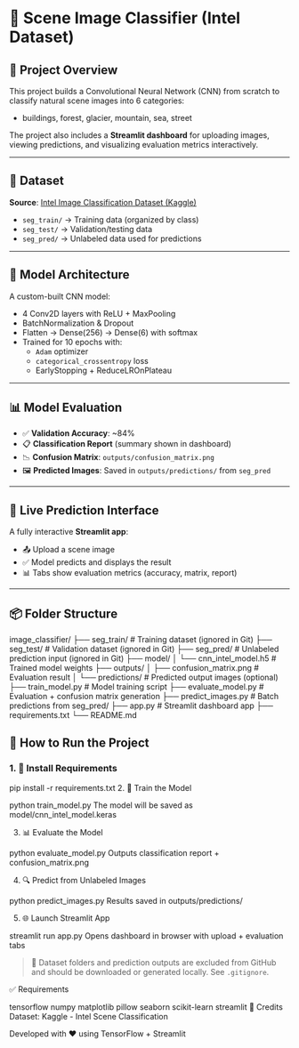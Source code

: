 # 🌄 Scene Image Classifier (Intel Dataset)

## 📌 Project Overview
This project builds a Convolutional Neural Network (CNN) from scratch to classify natural scene images into 6 categories:

- buildings, forest, glacier, mountain, sea, street

The project also includes a **Streamlit dashboard** for uploading images, viewing predictions, and visualizing evaluation metrics interactively.

---

## 📁 Dataset

**Source**: [Intel Image Classification Dataset (Kaggle)](https://www.kaggle.com/datasets/puneet6060/intel-image-classification)

- `seg_train/` → Training data (organized by class)
- `seg_test/` → Validation/testing data
- `seg_pred/` → Unlabeled data used for predictions

---

## 🧠 Model Architecture

A custom-built CNN model:

- 4 Conv2D layers with ReLU + MaxPooling
- BatchNormalization & Dropout
- Flatten → Dense(256) → Dense(6) with softmax
- Trained for 10 epochs with:
  - `Adam` optimizer
  - `categorical_crossentropy` loss
  - EarlyStopping + ReduceLROnPlateau

---

## 📊 Model Evaluation

- ✅ **Validation Accuracy**: ~84%
- 📋 **Classification Report** (summary shown in dashboard)
- 📉 **Confusion Matrix**: `outputs/confusion_matrix.png`
- 🖼️ **Predicted Images**: Saved in `outputs/predictions/` from `seg_pred`

---

## 🧪 Live Prediction Interface

A fully interactive **Streamlit app**:
- 📤 Upload a scene image
- ✅ Model predicts and displays the result
- 📊 Tabs show evaluation metrics (accuracy, matrix, report)

---

## 📦 Folder Structure

image_classifier/
├── seg_train/ # Training dataset (ignored in Git)
├── seg_test/ # Validation dataset (ignored in Git)
├── seg_pred/ # Unlabeled prediction input (ignored in Git)
├── model/
│ └── cnn_intel_model.h5 # Trained model weights
├── outputs/
│ ├── confusion_matrix.png # Evaluation result
│ └── predictions/ # Predicted output images (optional)
├── train_model.py # Model training script
├── evaluate_model.py # Evaluation + confusion matrix generation
├── predict_images.py # Batch predictions from seg_pred/
├── app.py # Streamlit dashboard app
├── requirements.txt
└── README.md


## 🚀 How to Run the Project

### 1. 🧰 Install Requirements
pip install -r requirements.txt
2. 🧠 Train the Model

python train_model.py
The model will be saved as model/cnn_intel_model.keras

3. 📊 Evaluate the Model

python evaluate_model.py
Outputs classification report + confusion_matrix.png

4. 🔍 Predict from Unlabeled Images

python predict_images.py
Results saved in outputs/predictions/

5. 🌐 Launch Streamlit App

streamlit run app.py
Opens dashboard in browser with upload + evaluation tabs

> 📂 Dataset folders and prediction outputs are excluded from GitHub and should be downloaded or generated locally. See `.gitignore`.


✅ Requirements

tensorflow
numpy
matplotlib
pillow
seaborn
scikit-learn
streamlit
🙌 Credits
Dataset: Kaggle - Intel Scene Classification

Developed with ❤️ using TensorFlow + Streamlit

